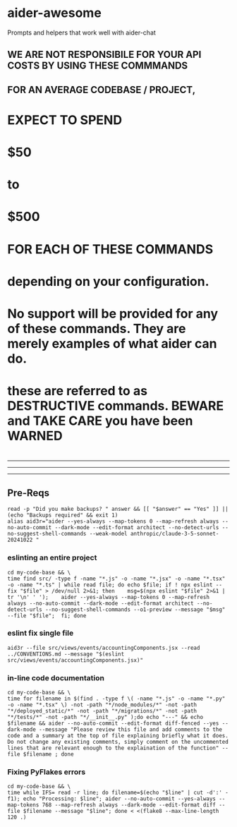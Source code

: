 # aider-awesome
Prompts and helpers that work well with aider-chat 


## WE ARE NOT RESPONSIBILE FOR YOUR API COSTS BY USING THESE COMMMANDS
## FOR AN AVERAGE CODEBASE / PROJECT,
# EXPECT TO SPEND 
# $50 
# to 
# $500 
# FOR EACH OF THESE COMMANDS 
# 
# depending on your configuration.
# No support will be provided for any of these commands. They are merely examples of what aider can do.
# these are referred to as DESTRUCTIVE commands. BEWARE and TAKE CARE you have been WARNED
#
---
---
---

## Pre-Reqs
```
read -p "Did you make backups? " answer && [[ "$answer" == "Yes" ]] || (echo "Backups required" && exit 1)
alias aid3r="aider --yes-always --map-tokens 0 --map-refresh always --no-auto-commit --dark-mode --edit-format architect --no-detect-urls --no-suggest-shell-commands --weak-model anthropic/claude-3-5-sonnet-20241022 "
```


### eslinting an entire project
```
cd my-code-base && \
time find src/ -type f -name "*.js" -o -name "*.jsx" -o -name "*.tsx" -o -name "*.ts" | while read file; do echo $file; if ! npx eslint --fix "$file" > /dev/null 2>&1; then    msg=$(npx eslint "$file" 2>&1 | tr '\n' ' ');    aider --yes-always --map-tokens 0 --map-refresh always --no-auto-commit --dark-mode --edit-format architect --no-detect-urls --no-suggest-shell-commands --o1-preview --message "$msg" --file "$file";  fi; done
```

### eslint fix single file
```
aid3r --file src/views/events/accountingComponents.jsx --read ../CONVENTIONS.md --message "$(eslint src/views/events/accountingComponents.jsx)"
```

### in-line code documentation
```
cd my-code-base && \
time for filename in $(find . -type f \( -name "*.js" -o -name "*.py" -o -name "*.tsx" \) -not -path "*/node_modules/*" -not -path "*/deployed_static/*" -not -path "*/migrations/*" -not -path "*/tests/*" -not -path "*/__init__.py" );do echo "---" && echo $filename && aider --no-auto-commit --edit-format diff-fenced --yes --dark-mode --message "Please review this file and add comments to the code and a summary at the top of file explaining briefly what it does. Do not change any existing comments, simply comment on the uncommented lines that are relevant enough to the explaination of the function" --file $filename ; done
```

### Fixing PyFlakes errors 
```
cd my-code-base && \
time while IFS= read -r line; do filename=$(echo "$line" | cut -d':' -f1); echo "Processing: $line"; aider --no-auto-commit --yes-always --map-tokens 768 --map-refresh always --dark-mode --edit-format diff --file $filename --message "$line"; done < <(flake8 --max-line-length 120 .)
```
